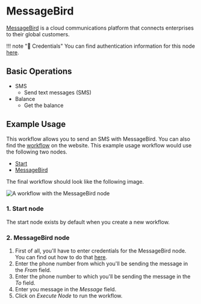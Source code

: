 # MessageBird

[MessageBird](https://www.messagebird.com/) is a cloud communications platform that connects enterprises to their global customers.

!!! note "🔑 Credentials"
    You can find authentication information for this node [here](/integrations/credentials/messageBird/).


## Basic Operations

* SMS
    * Send text messages (SMS)
* Balance
    * Get the balance

## Example Usage

This workflow allows you to send an SMS with MessageBird. You can also find the [workflow](https://n8n.io/workflows/455) on the website. This example usage workflow would use the following two nodes.
- [Start](/integrations/core-nodes/n8n-nodes-base.start/)
- [MessageBird]()

The final workflow should look like the following image.

![A workflow with the MessageBird node](/_images/integrations/nodes/messagebird/workflow.png)

### 1. Start node

The start node exists by default when you create a new workflow.

### 2. MessageBird node

1. First of all, you'll have to enter credentials for the MessageBird node. You can find out how to do that [here](/integrations/credentials/messageBird/).
2. Enter the phone number from which you'll be sending the message in the *From* field.
3. Enter the phone number to which you'll be sending the message in the *To* field.
4. Enter you message in the *Message* field.
5. Click on *Execute Node* to run the workflow.
